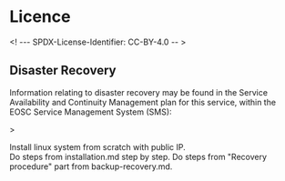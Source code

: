 # Licence

<! --- SPDX-License-Identifier: CC-BY-4.0  -- >

## Disaster Recovery

Information relating to disaster recovery may be found in the Service Availability and Continuity Management plan for this service,  within the EOSC Service Management System (SMS):

<link to the SACM plan, currently under: <https://wiki.eoscfuture.eu/display/EOSCSMS/Capacity+plans+database> >

Install linux system from scratch with public IP.	
Do steps from installation.md step by step.
Do steps from "Recovery procedure" part from backup-recovery.md.
